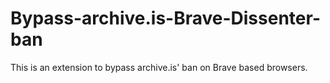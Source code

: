 # Bypass-archive.is-Brave-Dissenter-ban
This is an extension to bypass archive.is' ban on Brave based browsers.
